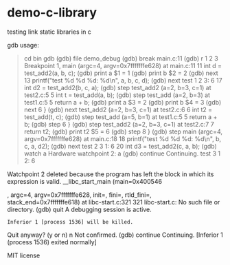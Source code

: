 # demo-c-library
testing link static libraries in c



gdb usage:
> cd bin
> gdb
(gdb) file demo_debug
(gdb) break main.c:11
(gdb) r 1 2 3
Breakpoint 1, main (argc=4, argv=0x7fffffffe628) at main.c:11
11	    int d = test_add2(a, b, c);
(gdb) print a
$1 = 1
(gdb) print b
$2 = 2
(gdb) next
13	    printf("test %d %d %d: %d\n", a, b, c, d);
(gdb) next
test 1 2 3: 6
17	    int d2 = test_add2(b, c, a);
(gdb) step
test_add2 (a=2, b=3, c=1) at test2.c:5
5	    int t = test_add(a, b);
(gdb) step
test_add (a=2, b=3) at test1.c:5
5	    return a + b;
(gdb) print a
$3 = 2
(gdb) print b
$4 = 3
(gdb) next
6	}
(gdb) next
test_add2 (a=2, b=3, c=1) at test2.c:6
6	    int t2 = test_add(t, c);
(gdb) step
test_add (a=5, b=1) at test1.c:5
5	    return a + b;
(gdb) step
6	}
(gdb) step
test_add2 (a=2, b=3, c=1) at test2.c:7
7	    return t2;
(gdb) print t2
$5 = 6
(gdb) step
8	}
(gdb) step
main (argc=4, argv=0x7fffffffe628) at main.c:18
18	    printf("test %d %d %d: %d\n", b, c, a, d2);
(gdb) next
test 2 3 1: 6
20	    int d3 = test_add2(c, a, b);
(gdb) watch a 
Hardware watchpoint 2: a
(gdb) continue
Continuing.
test 3 1 2: 6

Watchpoint 2 deleted because the program has left the block in
which its expression is valid.
__libc_start_main (main=0x400546 <main>, argc=4, argv=0x7fffffffe628, init=<optimized out>, fini=<optimized out>, rtld_fini=<optimized out>, stack_end=0x7fffffffe618)
    at libc-start.c:321
321	libc-start.c: No such file or directory.
(gdb) quit
A debugging session is active.

	Inferior 1 [process 1536] will be killed.

Quit anyway? (y or n) n
Not confirmed.
(gdb) continue
Continuing.
[Inferior 1 (process 1536) exited normally]



MIT license

